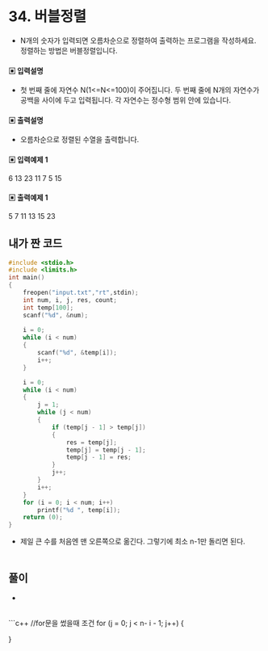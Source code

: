 # 34. 버블정렬

* N개의 숫자가 입력되면 오름차순으로 정렬하여 출력하는 프로그램을 작성하세요.
정렬하는 방법은 버블정렬입니다.



#### ▣ 입력설명

* 첫 번째 줄에 자연수 N(1<=N<=100)이 주어집니다.
두 번째 줄에 N개의 자연수가 공백을 사이에 두고 입력됩니다. 각 자연수는 정수형 범위 안에 
있습니다. 




#### ▣ 출력설명

* 오름차순으로 정렬된 수열을 출력합니다.




#### ▣ 입력예제 1

6
13 23 11 7 5 15





#### ▣ 출력예제 1

5 7 11 13 15 23


## 내가 짠 코드

```c++
#include <stdio.h>
#include <limits.h>
int main()
{
	freopen("input.txt","rt",stdin);
	int num, i, j, res, count;
	int temp[100];
	scanf("%d", &num);
	
	i = 0;
	while (i < num)
	{
		scanf("%d", &temp[i]);
		i++;
	}

	i = 0;
	while (i < num)
	{
		j = 1;
		while (j < num)
		{
			if (temp[j - 1] > temp[j])
			{
				res = temp[j];
				temp[j] = temp[j - 1];
				temp[j - 1] = res;
			}
			j++;
		}
		i++;
	}
	for (i = 0; i < num; i++)
		printf("%d ", temp[i]);
	return (0);
}


```
* 제일 큰 수를 처음엔 맨 오른쪽으로 옮긴다. 그렇기에 최소 n-1만 돌리면 된다.
<br><br> 

## 풀이
* 

<br/>
```c++
//for문을 썼을때 조건
for (j = 0; j < n- i - 1; j++)
{

}
		


```
